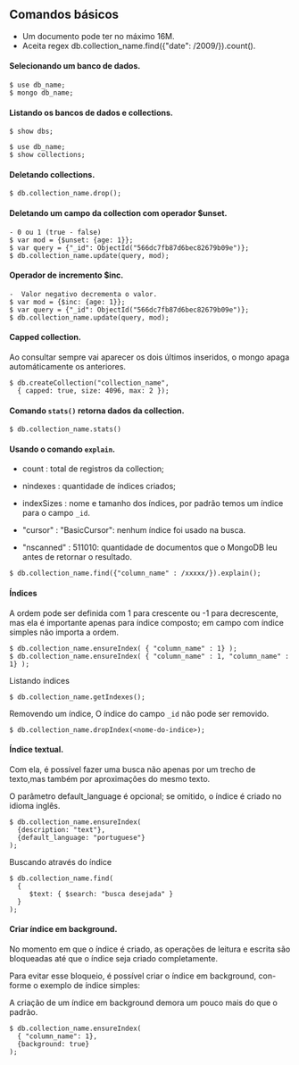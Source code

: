 ## Comandos básicos

- Um documento pode ter no máximo 16M.
- Aceita regex db.collection_name.find({"date": /2009/}).count().

#### Selecionando um banco de dados.
```
$ use db_name;
$ mongo db_name;
```

#### Listando os bancos de dados e collections.
```
$ show dbs;

$ use db_name;
$ show collections;
```

#### Deletando collections.
```
$ db.collection_name.drop();
```

#### Deletando um campo da collection com operador $unset.
```
- 0 ou 1 (true - false)
$ var mod = {$unset: {age: 1}};
$ var query = {"_id": ObjectId("566dc7fb87d6bec82679b09e")};
$ db.collection_name.update(query, mod);
```

#### Operador de incremento $inc.
```
-  Valor negativo decrementa o valor.
$ var mod = {$inc: {age: 1}};
$ var query = {"_id": ObjectId("566dc7fb87d6bec82679b09e")};
$ db.collection_name.update(query, mod);
```
#### Capped collection.

Ao consultar sempre vai aparecer os dois últimos inseridos, o mongo apaga
automáticamente os anteriores.

```
$ db.createCollection("collection_name",
  { capped: true, size: 4096, max: 2 });
```

#### Comando `stats()` retorna dados da collection.
```
$ db.collection_name.stats()
```

#### Usando o comando `explain`.
- count : total de registros da collection;
- nindexes : quantidade de índices criados;
- indexSizes : nome e tamanho dos índices, por padrão temos um
índice para o campo `_id`.

- "cursor" : "BasicCursor":  nenhum índice foi usado na busca.
- "nscanned" : 511010: quantidade de documentos que o MongoDB leu antes de retornar o resultado.

```
$ db.collection_name.find({"column_name" : /xxxxx/}).explain();
```

#### Índices
A ordem pode ser definida com 1 para crescente ou -1 para decrescente,
mas ela é importante apenas para índice composto; em campo com índice
simples não importa a ordem.

```
$ db.collection_name.ensureIndex( { "column_name" : 1} );
$ db.collection_name.ensureIndex( { "column_name" : 1, "column_name" : 1} );
```

Listando índices
```
$ db.collection_name.getIndexes();
```

Removendo um índice, O índice do campo `_id` não pode ser removido.
```
$ db.collection_name.dropIndex(<nome-do-indice>);
```

#### Índice textual.
Com ela, é possível fazer uma busca não apenas por um trecho de texto,mas também por aproximações do mesmo texto.

O parâmetro default_language é opcional; se omitido, o índice é
criado no idioma inglês.
```
$ db.collection_name.ensureIndex(
  {description: "text"},
  {default_language: "portuguese"}
);
```

Buscando através do índice
```
$ db.collection_name.find(
  {
     $text: { $search: "busca desejada" }
  }
);
```

#### Criar índice em background.
No momento em que o índice é criado, as operações de leitura e escrita são
bloqueadas até que o índice seja criado completamente.

Para evitar esse bloqueio, é possível criar o índice em background, con-
forme o exemplo de índice simples:

A criação de um índice em background demora um pouco mais do que o
padrão.

```
$ db.collection_name.ensureIndex(
  { "column_name": 1},
  {background: true}
);
```
